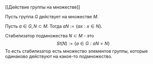 [[Действие группы на множестве]]

Пусть группа $G$ действует на множестве $M$. 

Пусть $a \in G, N \subset M$. Тогда $aN := \{ax : x \in N\}$.

Стабилизатор подмножества $N \subset M$ - это $$St(N) := \{a \in G : aN = N\}$$
То есть стабилизатор есть множество элементов группы, которые одинаково действуют на какое-то подмножество.